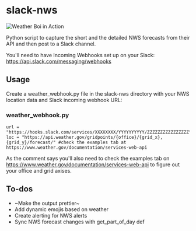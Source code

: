 # slack-nws

![Weather Boi in Action](https://i.imgur.com/JeZaqwY.png)

Python script to capture the short and the detailed NWS forecasts from their API and then post to a Slack channel.

You'll need to have Incoming Webhooks set up on your Slack: https://api.slack.com/messaging/webhooks

## Usage

Create a weather_webhook.py file in the slack-nws directory with your NWS location data and Slack incoming webhook URL:

### weather_webhook.py
```
url = "https://hooks.slack.com/services/XXXXXXXX/YYYYYYYYYY/ZZZZZZZZZZZZZZZZ"
loc = "https://api.weather.gov/gridpoints/{office}/{grid_x},{grid_y}/forecast/" #check the examples tab at https://www.weather.gov/documentation/services-web-api
```
As the comment says you'll also need to check the examples tab on https://www.weather.gov/documentation/services-web-api to figure out your office and grid axises.

## To-dos

* ~Make the output prettier~
* Add dynamic emojis based on weather
* Create alerting for NWS alerts
* Sync NWS forecast changes with get_part_of_day def
